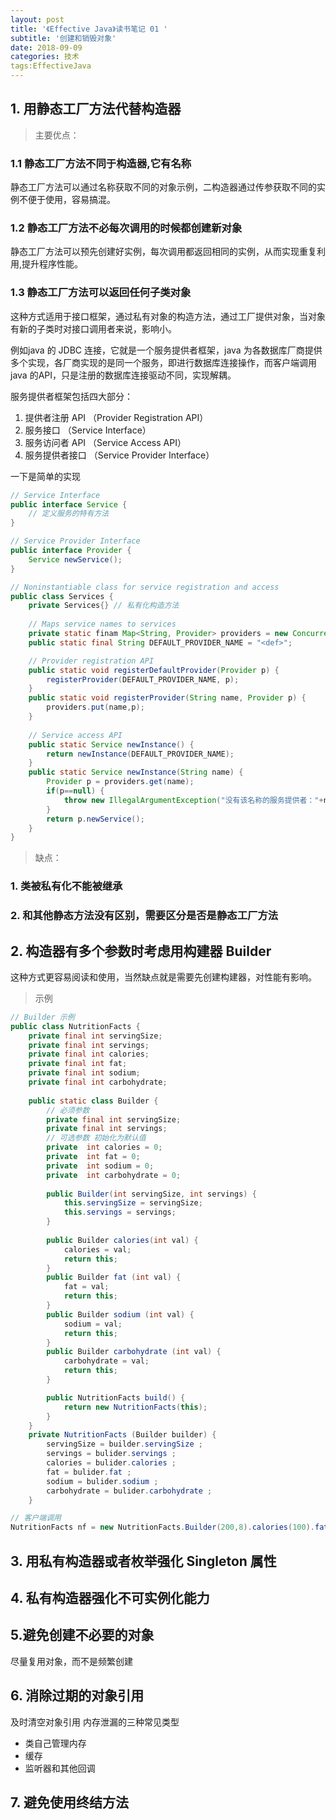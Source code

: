 ```yaml
---
layout: post
title: '《Effective Java》读书笔记 01 '
subtitle: '创建和销毁对象'
date: 2018-09-09
categories: 技术
tags:EffectiveJava
---
```

## 1. 用静态工厂方法代替构造器

> 主要优点：

### 1.1 静态工厂方法不同于构造器,它有名称
静态工厂方法可以通过名称获取不同的对象示例，二构造器通过传参获取不同的实例不便于使用，容易搞混。

### 1.2 静态工厂方法不必每次调用的时候都创建新对象
静态工厂方法可以预先创建好实例，每次调用都返回相同的实例，从而实现重复利用,提升程序性能。

### 1.3 静态工厂方法可以返回任何子类对象
这种方式适用于接口框架，通过私有对象的构造方法，通过工厂提供对象，当对象有新的子类时对接口调用者来说，影响小。

例如java 的 JDBC 连接，它就是一个服务提供者框架，java 为各数据库厂商提供多个实现，各厂商实现的是同一个服务，即进行数据库连接操作，而客户端调用java 的API，只是注册的数据库连接驱动不同，实现解耦。

服务提供者框架包括四大部分：
1. 提供者注册 API （Provider Registration API）
2. 服务接口 （Service Interface）
3. 服务访问者 API （Service Access API）
4. 服务提供者接口 （Service Provider Interface）


一下是简单的实现
```java
// Service Interface 
public interface Service {
	// 定义服务的特有方法
}

// Service Provider Interface
public interface Provider {
	Service newService();
}

// Noninstantiable class for service registration and access
public class Services {
	private Services{} // 私有化构造方法
	
	// Maps service names to services
	private static finam Map<String, Provider> providers = new ConcurrentHashMap<String, Provider>();
	public static final String DEFAULT_PROVIDER_NAME = "<def>";

	// Provider registration API
	public static void registerDefaultProvider(Provider p) {
		registerProvider(DEFAULT_PROVIDER_NAME, p);
	}
	public static void registerProvider(String name, Provider p) {
		providers.put(name,p);
	}
	
	// Service access API
	public static Service newInstance() {
		return newInstance(DEFAULT_PROVIDER_NAME);
	}
	public static Service newInstance(String name) {
		Provider p = providers.get(name);
		if(p==null) {
			throw new IllegalArgumentException("没有该名称的服务提供者："+name);
		}
		return p.newService();
	}
}
```
> 缺点：
### 1. 类被私有化不能被继承
### 2. 和其他静态方法没有区别，需要区分是否是静态工厂方法

## 2. 构造器有多个参数时考虑用构建器 Builder
这种方式更容易阅读和使用，当然缺点就是需要先创建构建器，对性能有影响。
> 示例
```java
// Builder 示例
public class NutritionFacts {
	private final int servingSize;
	private final int servings;
	private final int calories;
	private final int fat;
	private final int sodium;
	private final int carbohydrate;
	
	public static class Builder {
		// 必须参数
		private final int servingSize;
		private final int servings;
		// 可选参数 初始化为默认值
		private  int calories = 0;
		private  int fat = 0;
		private  int sodium = 0;
		private  int carbohydrate = 0;
		
		public Builder(int servingSize, int servings) {
			this.servingSize = servingSize;
			this.servings = servings;
		}
		
		public Builder calories(int val) {
			calories = val;
			return this;
		}
		public Builder fat (int val) {
			fat = val;
			return this;
		}
		public Builder sodium (int val) {
			sodium = val;
			return this;
		}
		public Builder carbohydrate (int val) {
			carbohydrate = val;
			return this;
		}

		public NutritionFacts build() {
			return new NutritionFacts(this);
		}
	}
	private NutritionFacts (Builder builder) {
		servingSize = builder.servingSize ;
		servings = bulider.servings ;
		calories = bulider.calories ;
		fat = bulider.fat ;
		sodium = bulider.sodium ;
		carbohydrate = bulider.carbohydrate ;
	}

// 客户端调用
NutritionFacts nf = new NutritionFacts.Builder(200,8).calories(100).fat(0).build();
```
## 3. 用私有构造器或者枚举强化 Singleton 属性
## 4. 私有构造器强化不可实例化能力
## 5.避免创建不必要的对象
尽量复用对象，而不是频繁创建
## 6. 消除过期的对象引用
及时清空对象引用
内存泄漏的三种常见类型
* 类自己管理内存
* 缓存
* 监听器和其他回调
## 7. 避免使用终结方法

